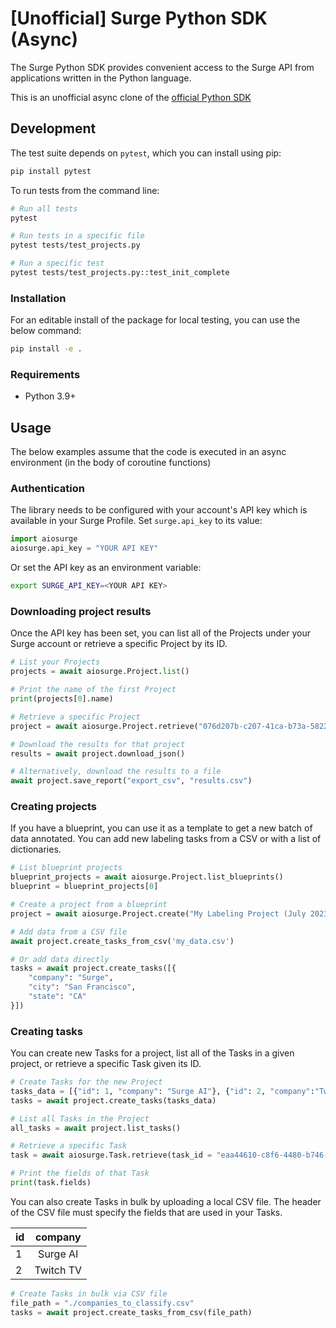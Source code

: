 # [Unofficial] Surge Python SDK (Async)

The Surge Python SDK provides convenient access to the Surge API from applications written in the Python language.

This is an unofficial async clone of the [official Python SDK](https://github.com/surge-ai/surge-python)

## Development

The test suite depends on `pytest`, which you can install using pip:

```bash
pip install pytest
```

To run tests from the command line:

```bash
# Run all tests
pytest

# Run tests in a specific file
pytest tests/test_projects.py

# Run a specific test
pytest tests/test_projects.py::test_init_complete
```

### Installation

For an editable install of the package for local testing, you can use the below command:

```bash
pip install -e .
```

### Requirements

* Python 3.9+

## Usage

The below examples assume that the code is executed in an async environment (in the body of coroutine functions)

### Authentication

The library needs to be configured with your account's API key which is available in your Surge Profile. Set `surge.api_key` to its value:

```python
import aiosurge
aiosurge.api_key = "YOUR API KEY"
```
Or set the API key as an environment variable:

```bash
export SURGE_API_KEY=<YOUR API KEY>
```

### Downloading project results

Once the API key has been set, you can list all of the Projects under your Surge account or retrieve a specific Project by its ID.

```python
# List your Projects
projects = await aiosurge.Project.list()

# Print the name of the first Project
print(projects[0].name)

# Retrieve a specific Project
project = await aiosurge.Project.retrieve("076d207b-c207-41ca-b73a-5822fe2248ab")

# Download the results for that project
results = await project.download_json()

# Alternatively, download the results to a file
await project.save_report("export_csv", "results.csv")
```

### Creating projects

If you have a blueprint, you can use it as a template to get a new batch of data annotated.
You can add new labeling tasks from a CSV or with a list of dictionaries.

```python
# List blueprint projects
blueprint_projects = await aiosurge.Project.list_blueprints()
blueprint = blueprint_projects[0]

# Create a project from a blueprint
project = await aiosurge.Project.create("My Labeling Project (July 2023 Batch)", template_id=blueprint.id)

# Add data from a CSV file
await project.create_tasks_from_csv('my_data.csv')

# Or add data directly
tasks = await project.create_tasks([{
    "company": "Surge",
    "city": "San Francisco",
    "state": "CA"
}])
```

### Creating tasks

You can create new Tasks for a project, list all of the Tasks in a given project, or retrieve a specific Task given its ID.

```python
# Create Tasks for the new Project
tasks_data = [{"id": 1, "company": "Surge AI"}, {"id": 2, "company":"Twitch TV"}]
tasks = await project.create_tasks(tasks_data)

# List all Tasks in the Project
all_tasks = await project.list_tasks()

# Retrieve a specific Task
task = await aiosurge.Task.retrieve(task_id = "eaa44610-c8f6-4480-b746-28b6c8defd4d")

# Print the fields of that Task
print(task.fields)
```

You can also create Tasks in bulk by uploading a local CSV file. The header of the CSV file must specify the fields that are used in your Tasks.

| id    |   company             |
| :---  |   :----:              |
| 1     |   Surge AI    |
| 2     |   Twitch TV  |

```python
# Create Tasks in bulk via CSV file
file_path = "./companies_to_classify.csv"
tasks = await project.create_tasks_from_csv(file_path)
```
